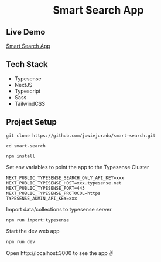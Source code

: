 <h1 align="center">
 Smart Search App
</h1>

## Live Demo

<a href="https://smart-search-app.netlify.app/" target="_blank">Smart Search App</a>

## Tech Stack

- Typesense
- NextJS
- Typescript
- Sass
- TailwindCSS

## Project Setup

```shell
git clone https://github.com/jowiejurado/smart-search.git

cd smart-search

npm install

```

Set env variables to point the app to the Typesense Cluster

```env
NEXT_PUBLIC_TYPESENSE_SEARCH_ONLY_API_KEY=xxx
NEXT_PUBLIC_TYPESENSE_HOST=xxx.typesense.net
NEXT_PUBLIC_TYPESENSE_PORT=443
NEXT_PUBLIC_TYPESENSE_PROTOCOL=https
TYPESENSE_ADMIN_API_KEY=xxx
```

Import data/collections to typesense server

```shell
npm run import:typesense
```

Start the dev web app

```shell
npm run dev
```

Open http://localhost:3000 to see the app ✌️
